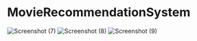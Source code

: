 # MovieRecommendationSystem

![Screenshot (7)](https://github.com/MadanuAugustin/MovieRecommendationSystem/assets/119403639/624d0c50-428f-4f40-bb04-30c8a4cc247d)
![Screenshot (8)](https://github.com/MadanuAugustin/MovieRecommendationSystem/assets/119403639/3451f658-9ab3-440a-9fb1-82b43c3c9971)
![Screenshot (9)](https://github.com/MadanuAugustin/MovieRecommendationSystem/assets/119403639/f37bc83c-b748-4823-9440-1037e96a613e)
